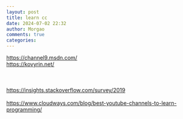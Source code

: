 ```yaml
---
layout: post
title: learn cc
date: 2024-07-02 22:32
author: Morgao
comments: true
categories: 
---
```

https://channel9.msdn.com/<br />
https://kovyrin.net/<br />
<br />
<br />
<br />
https://insights.stackoverflow.com/survey/2019<br />
<br />
https://www.cloudways.com/blog/best-youtube-channels-to-learn-programming/
